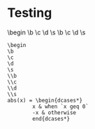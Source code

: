# Testing

\begin
\b
\c
\d
\s
\\b
\\c
\\d
\\s

```
\begin
\b
\c
\d
\s
\\b
\\c
\\d
\\s
abs(x) = \begin{dcases*}
        x & when `x geq 0`
        -x & otherwise
        end{dcases*}
``` 